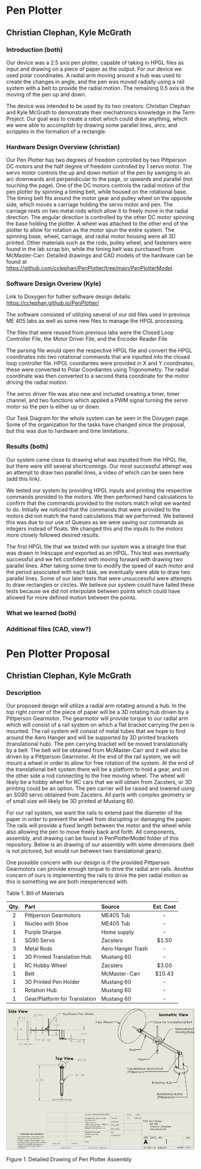 # Pen Plotter
## Christian Clephan, Kyle McGrath
### Introduction (both) 

Our device was a 2.5 axis pen plotter, capable of taking in HPGL files as input and drawing on a piece of paper as the output. For our device we used polar coordinates. A radial arm moving around a hub was used to create the changes in angle, and the pen was moved radially using a rail system with a belt to provide the radial motion. The remaining 0.5 axis is the moving of the pen up and down. 

The device was intended to be used by its two creators: Christian Clephan and Kyle McGrath to demonstrate their mechatronics knowledge in the Term Project. Our goal was to create a robot which could draw anything, which we were able to accomplish by drawing some parallel lines, arcs, and scripples in the formation of a rectangle.


### Hardware Design Overview (christian) 
Our Pen Plotter has two degrees of freedom controlled by two Pittperson DC motors and the half degree of freedom controlled by 1 servo motor. The servo motor controls the up and down motion of the pen by swinging in an arc downwards and perpendicular to the page, or upwards and parallel (not touching the page). One of the DC motors controls the radial motion of the pen plotter by spinning a timing belt, while housed on the rotational base. The timing belt fits around the motor gear and pulley wheel on the opposite side, which moves a carriage holding the servo motor and pen. The carriage rests on two metal rods which allow it to freely move in the radial direction. The angular direction is controlled by the other DC motor spinning the base holding the plotter. A wheel was attached to the other end of the plotter to allow for rotation as the motor spun the entire system. The spinning base, wheel, carriage, and radial motor housing were all 3D printed. Other materials such as the rods, pulley wheel, and fasteners were found in the lab scrap bin, while the timing belt was purchased from McMaster-Carr. Detailed drawings and CAD models of the hardware can be found at https://github.com/cclephan/PenPlotter/tree/main/PenPlotterModel.

### Software Design Overiew (Kyle)
Link to Doxygen for futher software design details: https://cclephan.github.io/PenPlotter/

The software consisted of utilizing several of our old files used in previous ME 405 labs as well as some new files to manage the HPGL processing. 

The files that were reused from previous labs were the Closed Loop Controller File, the Motor Driver File, and the Encoder Reader File. 

The parsing file would open the respective HPGL file and convert the HPGL coordinates into two rotational commands that are inputted into the closed loop controller file. HPGL coordiantes were provided in X and Y coordinates, these were converted to Polar Coordiantes using Trigonometry. The radial coordinate was then converted to a second theta coordinate for the motor driving the radial motion. 

The servo driver file was also new and included creating a timer, timer channel, and two functions which applied a PWM signal turning the servo motor so the pen is either up or down.

Our Task Diagram for the whole system can be seen in the Doxygen page. Some of the organization for the tasks have changed since the proposal, but this was due to hardware and time limitations. 



### Results (both)
Our system came close to drawing what was inputted from the HPGL file, but there were still several shortcomings. Our most successful attempt was an attempt to draw two parallel lines, a video of which can be seen here (add this link). 

We tested our system by providing HPGL inputs and printing the respective commands provided to the motors. We then performed hand calculations to confirm that the commands provided to the motors match what we wanted to do. Initially we noticed that the commands that were provided to the motors did not match the hand calculations that we performed. We believed this was due to our use of Queues as we were saving our commands as integers instead of floats. We changed this and the inputs to the motors more closely followed desired results. 

The first HPGL file that we tested with our system was a straight line that was drawn in Inkscape and exported as an HPGL. This test was eventually successful and we felt confident with moving forward with drawing two parallel lines. After taking some time to modify the speed of each motor and the period associated with each task, we eventually were able to draw two parallel lines. Some of our later tests that were unsuccessful were attempts to draw rectangles or circles. We believe our system could have failed these tests because we did not interpolate between points which could have allowed for more defined motion between the points. 




### What we learned (both)

### Additional files (CAD, view?) 



# Pen Plotter Proposal
## Christian Clephan, Kyle McGrath
### Description

Our proposed design will utilize a radial arm rotating around a hub. In the top right corner of the piece of paper will be a 3D rotating hub 
driven by a Pittperson Gearmotor. The gearmotor will provide torque to our radial arm which will consist of a rail system on which a flat bracket carrying the pen is mounted. The rail system will consist of metal tubes that we hope to find around the Aero Hanger and will be supported by 3D printed brackets (translational hub). The pen carrying bracket will be moved translationally by a belt. The belt will be obtained from McMaster-Carr and it will also be driven by a Pittperson Gearmotor. At the end of the rail system, we will mount a wheel in order to allow for free rotation of the system. At the end of the translational belt system there will be a platform to hold a gear, and on the other side a rod connecting to the free moving wheel. The wheel will likely be a hobby wheel for RC cars that we will obtain from Zacsters, or 3D printing could be an option. The pen carrier will be raised and lowered using an SG90 servo obtained from Zacsters. All parts with complex geometry or of small size will likely be 3D printed at Mustang 60. 

For our rail system, we want the rails to extend past the diameter of the paper in order to prevent the wheel from disrupting or damaging the paper. The rails will provide a fixed length between the motor and the wheel while also allowing the pen to move freely back and forth. All components, assembly, and drawing can be found in PenPlotterModel folder of this repository. Below is an drawing of our assembly with some dimensions (belt is not pictured, but would run between two translational gears).

One possible concern with our design is if the provided Pittperson Gearmotors can provide enough torque to drive the radial arm rails. Another concern of ours is implementing the rails to drive the pen radial motion as this is something we are both inexperienced with. 


Table 1. Bill of Materials

| Qty. | Part                  | Source                | Est. Cost |
|:----:|:----------------------|:----------------------|:---------:|
|  2   | Pittperson Gearmotors | ME405 Tub             |     -     |
|  1   | Nucleo with Shoe      | ME405 Tub             |     -     |
|  1   | Purple Sharpie        | Home supply           |     -     |
|  1   | SG90 Servo            | Zacsters              |   $1.50   |
|  3   | Metal Rods            | Aero Hanger Trash     |     -     |
|  1   | 3D Printed Translation Hub    | Mustang 60            |     -     |
|  1   | RC Hobby Wheel        | Zacsters              |   $3.00   |
|  1   | Belt                  | McMaster-Carr         |  $10.43   |
|  1   | 3D Printed Pen Holder | Mustang 60            |     -     |
|  1   | Rotation Hub          | Mustang 60            |     -     |
|  1   | Gear/Platform for Translation | Mustang 60            |     -     |



![alt text](https://github.com/cclephan/PenPlotter/blob/main/PenPlotterModel/PenPlotterV1.PNG?raw=true)

Figure 1. Detailed Drawing of Pen Plotter Assembly
